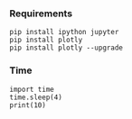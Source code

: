 ### Requirements
```
pip install ipython jupyter
pip install plotly
pip install plotly --upgrade
```

### Time
```
import time
time.sleep(4)
print(10)
```
